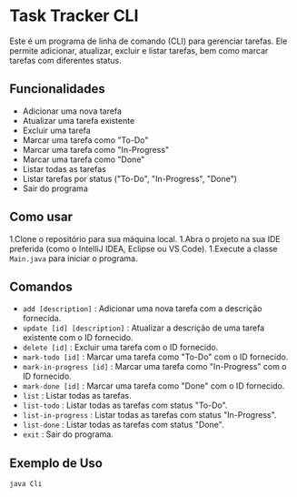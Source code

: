 # Task Tracker CLI

Este é um programa de linha de comando (CLI) para gerenciar tarefas. Ele permite adicionar, atualizar, excluir e listar tarefas, bem como marcar tarefas com diferentes status.

## Funcionalidades

- Adicionar uma nova tarefa
- Atualizar uma tarefa existente
- Excluir uma tarefa
- Marcar uma tarefa como "To-Do"
- Marcar uma tarefa como "In-Progress"
- Marcar uma tarefa como "Done"
- Listar todas as tarefas
- Listar tarefas por status ("To-Do", "In-Progress", "Done")
- Sair do programa

## Como usar

1.Clone o repositório para sua máquina local.
1.Abra o projeto na sua IDE preferida (como o IntelliJ IDEA, Eclipse ou VS Code).
1.Execute a classe `Main.java` para iniciar o programa.


## Comandos

- `add [description]` : Adicionar uma nova tarefa com a descrição fornecida.
- `update [id] [description]` : Atualizar a descrição de uma tarefa existente com o ID fornecido.
- `delete [id]` : Excluir uma tarefa com o ID fornecido.
- `mark-todo [id]` : Marcar uma tarefa como "To-Do" com o ID fornecido.
- `mark-in-progress [id]` : Marcar uma tarefa como "In-Progress" com o ID fornecido.
- `mark-done [id]` : Marcar uma tarefa como "Done" com o ID fornecido.
- `list` : Listar todas as tarefas.
- `list-todo` : Listar todas as tarefas com status "To-Do".
- `list-in-progress` : Listar todas as tarefas com status "In-Progress".
- `list-done` : Listar todas as tarefas com status "Done".
- `exit` : Sair do programa.

## Exemplo de Uso

```sh
java Cli
